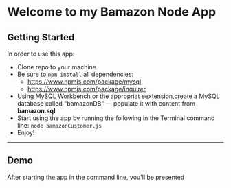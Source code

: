 # Welcome to my Bamazon Node App

## Getting Started
In order to use this app:
* Clone repo to your machine
* Be sure to `npm install` all dependencies:
    * https://www.npmjs.com/package/mysql
    * https://www.npmjs.com/package/inquirer
* Using MySQL Workbench or the appropriat eextension,create a MySQL database called "bamazonDB" — populate it with content from **bamazon.sql**
* Start using the app by running the following in the Terminal command line: `node bamazonCustomer.js`
* Enjoy!

-----

## Demo

After starting the app in the command line, you'll be presented 